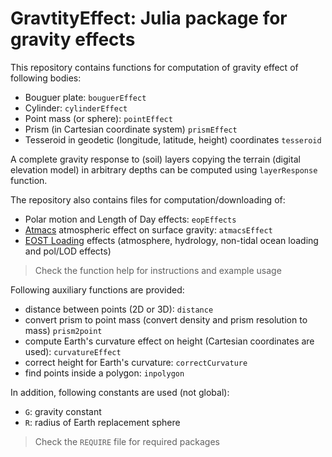 GravtityEffect: Julia package for gravity effects
================================================================
This repository contains functions for computation of gravity effect of following bodies:

* Bouguer plate: `bouguerEffect`
* Cylinder: `cylinderEffect`
* Point mass (or sphere): `pointEffect`
* Prism (in Cartesian coordinate system) `prismEffect`
* Tesseroid in geodetic (longitude, latitude, height) coordinates `tesseroid`  

A complete gravity response to (soil) layers copying the terrain (digital elevation model) in arbitrary depths can be computed using `layerResponse` function.

The repository also contains files for computation/downloading of:

* Polar motion and Length of Day effects: `eopEffects`
* [Atmacs](http://atmacs.bkg.bund.de/docs/data.php) atmospheric effect on surface gravity: `atmacsEffect`
* [EOST Loading](http://loading.u-strasbg.fr/surface_gravity.php) effects (atmosphere, hydrology, non-tidal ocean loading and pol/LOD effects)

> Check the function help for instructions and example usage

Following auxiliary functions are provided:
* distance between points (2D or 3D): `distance`
* convert prism to point mass (convert density and prism resolution to mass) `prism2point`
* compute Earth's curvature effect on height (Cartesian coordinates are used): `curvatureEffect`
* correct height for Earth's curvature: `correctCurvature`
* find points inside a polygon: `inpolygon`

In addition, following constants are used (not global):
* `G`: gravity constant
* `R`: radius of Earth replacement sphere

> Check the `REQUIRE` file for required packages
